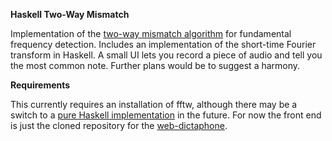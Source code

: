 **Haskell Two-Way Mismatch**

Implementation of the [two-way mismatch algorithm](https://pdfs.semanticscholar.org/c94b/56f21f32b3b7a9575ced317e3de9b2ad9081.pdf) for fundamental frequency detection. Includes an implementation of the short-time Fourier transform in Haskell. A small UI lets you record a piece of audio and tell you the most common note. Further plans would be to suggest a harmony.

**Requirements**

This currently requires an installation of fftw, although there may be a switch to a [pure Haskell implementation](https://hackage.haskell.org/package/arb-fft) in the future.
For now the front end is just the cloned repository for the [web-dictaphone](https://github.com/mdn/web-dictaphone).
